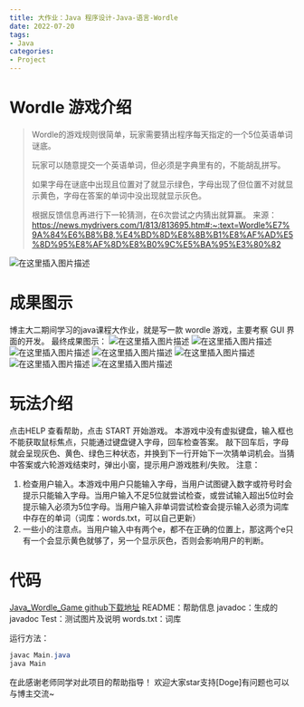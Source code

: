 ```yaml
---
title: 大作业：Java 程序设计-Java-语言-Wordle
date: 2022-07-20
tags:
- Java
categories:
- Project
---
```


# Wordle 游戏介绍
> Wordle的游戏规则很简单，玩家需要猜出程序每天指定的一个5位英语单词谜底。
>
> 玩家可以随意提交一个英语单词，但必须是字典里有的，不能胡乱拼写。
>
> 如果字母在谜底中出现且位置对了就显示绿色，字母出现了但位置不对就显示黄色，字母在答案的单词中没出现就显示灰色。
>
> 根据反馈信息再进行下一轮猜测，在6次尝试之内猜出就算赢。
> 来源：https://news.mydrivers.com/1/813/813695.htm#:~:text=Wordle%E7%9A%84%E6%B8%B8,%E4%BD%8D%E8%8B%B1%E8%AF%AD%E5%8D%95%E8%AF%8D%E8%B0%9C%E5%BA%95%E3%80%82

![在这里插入图片描述](https://raw.githubusercontent.com/Jingqing3948/FigureBed/main/mdImages/494e131e4b2641d48becd4aef3f90c7d.png)
# 成果图示
博主大二期间学习的java课程大作业，就是写一款 wordle 游戏，主要考察 GUI 界面的开发。
最终成果图示：
![在这里插入图片描述](https://raw.githubusercontent.com/Jingqing3948/FigureBed/main/mdImages/008abdff020b4e05bc56265450bc7442.png)
![在这里插入图片描述](https://raw.githubusercontent.com/Jingqing3948/FigureBed/main/mdImages/1840388526344189a27121987da22d47.png)
![在这里插入图片描述](https://raw.githubusercontent.com/Jingqing3948/FigureBed/main/mdImages/74f2dd38063349298b84d23cafb28db2.png)
![在这里插入图片描述](https://img-blog.csdnimg.cn/e9aacefcb2984adf913ea8c80fee24ff.png)
![在这里插入图片描述](https://raw.githubusercontent.com/Jingqing3948/FigureBed/main/mdImages/07e7dd5c4a4348afb35cfc7cc009ca88.png)
![在这里插入图片描述](https://raw.githubusercontent.com/Jingqing3948/FigureBed/main/mdImages/f163f8a63ff14878b74691ba432fd882.png)
![在这里插入图片描述](https://raw.githubusercontent.com/Jingqing3948/FigureBed/main/mdImages/de75c6c50c9b45a3bbd2c58f95104217.png)

# 玩法介绍
点击HELP 查看帮助，点击 START 开始游戏。
本游戏中没有虚拟键盘，输入框也不能获取鼠标焦点，只能通过键盘键入字母，回车检查答案。
敲下回车后，字母就会呈现灰色、黄色、绿色三种状态，并换到下一行开始下一次猜单词机会。当猜中答案或六轮游戏结束时，弹出小窗，提示用户游戏胜利/失败。
注意：
1. 检查用户输入。本游戏中用户只能输入字母，当用户试图键入数字或符号时会提示只能输入字母。当用户输入不足5位就尝试检查，或尝试输入超出5位时会提示输入必须为5位字母。当用户输入非单词尝试检查会提示输入必须为词库中存在的单词（词库：words.txt，可以自己更新）
2. 一些小的注意点。当用户输入中有两个e，都不在正确的位置上，那这两个e只有一个会显示黄色就够了，另一个显示灰色，否则会影响用户的判断。
# 代码
[Java_Wordle_Game github下载地址](https://github.com/Jingqing3948/Java_Wordle_Game)
README：帮助信息
javadoc：生成的 javadoc 
Test：测试图片及说明
words.txt：词库

运行方法：
```java
javac Main.java
java Main
```
在此感谢老师同学对此项目的帮助指导！
欢迎大家star支持[Doge]有问题也可以与博主交流~